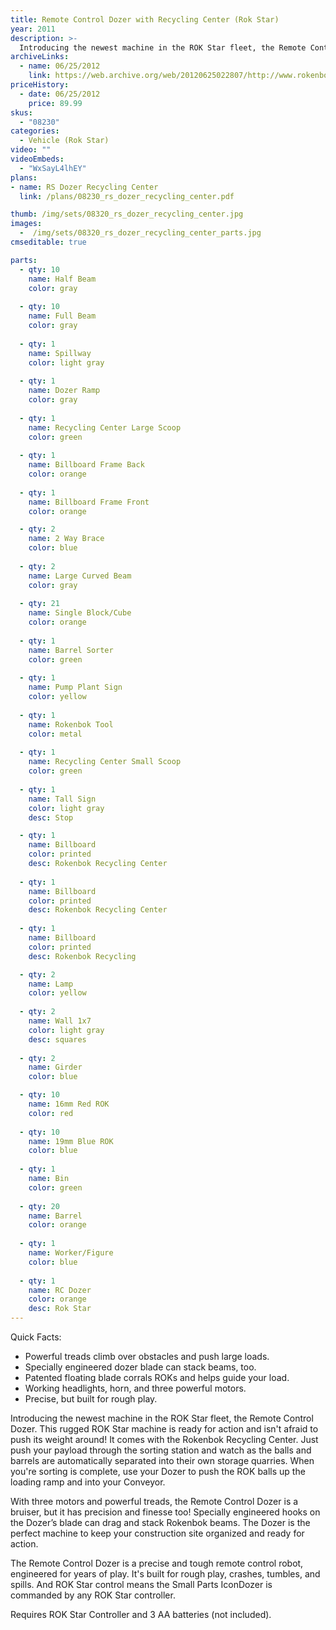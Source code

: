 ```yaml
---
title: Remote Control Dozer with Recycling Center (Rok Star)
year: 2011
description: >-
  Introducing the newest machine in the ROK Star fleet, the Remote Control Dozer. This rugged ROK Star machine is ready for action and isn't afraid to push its weight around!  It comes with the Rokenbok Recycling Center. Just push your payload through the sorting station and watch as the balls and barrels are automatically separated into their own storage quarries. When you're sorting is complete, use your Dozer to push the ROK balls up the loading ramp and into your Conveyor.
archiveLinks:
  - name: 06/25/2012
    link: https://web.archive.org/web/20120625022807/http://www.rokenbok.com/estore/machines/remote-control-dozer-recycling-center
priceHistory:
  - date: 06/25/2012
    price: 89.99
skus:
  - "08230"
categories:
  - Vehicle (Rok Star)
video: ""
videoEmbeds:
  - "WxSayL4lhEY"
plans:
- name: RS Dozer Recycling Center
  link: /plans/08230_rs_dozer_recycling_center.pdf

thumb: /img/sets/08320_rs_dozer_recycling_center.jpg
images:
  -  /img/sets/08320_rs_dozer_recycling_center_parts.jpg
cmseditable: true

parts:
  - qty: 10
    name: Half Beam
    color: gray
    
  - qty: 10
    name: Full Beam
    color: gray
    
  - qty: 1
    name: Spillway
    color: light gray
    
  - qty: 1
    name: Dozer Ramp
    color: gray
    
  - qty: 1
    name: Recycling Center Large Scoop
    color: green
    
  - qty: 1
    name: Billboard Frame Back
    color: orange
    
  - qty: 1
    name: Billboard Frame Front
    color: orange

  - qty: 2
    name: 2 Way Brace
    color: blue
    
  - qty: 2
    name: Large Curved Beam
    color: gray
    
  - qty: 21
    name: Single Block/Cube
    color: orange
    
  - qty: 1
    name: Barrel Sorter
    color: green
    
  - qty: 1
    name: Pump Plant Sign
    color: yellow
    
  - qty: 1
    name: Rokenbok Tool
    color: metal
    
  - qty: 1
    name: Recycling Center Small Scoop
    color: green
    
  - qty: 1
    name: Tall Sign
    color: light gray
    desc: Stop

  - qty: 1
    name: Billboard
    color: printed
    desc: Rokenbok Recycling Center
    
  - qty: 1
    name: Billboard
    color: printed
    desc: Rokenbok Recycling Center
    
  - qty: 1
    name: Billboard
    color: printed
    desc: Rokenbok Recycling

  - qty: 2
    name: Lamp
    color: yellow
    
  - qty: 2
    name: Wall 1x7
    color: light gray
    desc: squares
    
  - qty: 2
    name: Girder
    color: blue

  - qty: 10
    name: 16mm Red ROK
    color: red
    
  - qty: 10
    name: 19mm Blue ROK
    color: blue
    
  - qty: 1
    name: Bin
    color: green
    
  - qty: 20
    name: Barrel
    color: orange
    
  - qty: 1
    name: Worker/Figure
    color: blue
    
  - qty: 1
    name: RC Dozer
    color: orange
    desc: Rok Star
---
```

Quick Facts:
  - Powerful treads climb over obstacles and push large loads.
  - Specially engineered dozer blade can stack beams, too.
  - Patented floating blade corrals ROKs and helps guide your load.
  - Working headlights, horn, and three powerful motors.
  - Precise, but built for rough play.

Introducing the newest machine in the ROK Star fleet, the Remote Control Dozer. This rugged ROK Star machine is ready for action and isn't afraid to push its weight around!  It comes with the Rokenbok Recycling Center. Just push your payload through the sorting station and watch as the balls and barrels are automatically separated into their own storage quarries. When you're sorting is complete, use your Dozer to push the ROK balls up the loading ramp and into your Conveyor.

With three motors and powerful treads, the Remote Control Dozer is a bruiser, but it has precision and finesse too! Specially engineered hooks on the Dozer’s blade can drag and stack Rokenbok beams.  The Dozer is the perfect machine to keep your construction site organized and ready for action.

The Remote Control Dozer is a precise and tough remote control robot, engineered for years of play.  It's built for rough play, crashes, tumbles, and spills. And ROK Star control means the Small Parts IconDozer is commanded by any ROK Star controller.

Requires ROK Star Controller and 3 AA batteries (not included).

